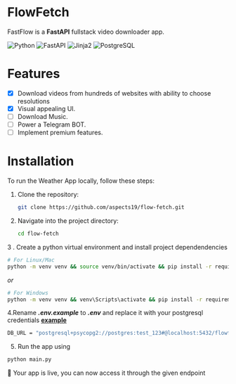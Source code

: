 # FlowFetch
FastFlow is a **FastAPI** fullstack video downloader app.

![Python](https://img.shields.io/badge/v3.12.9-blue?style=flat&logo=python&logoColor=yellow&label=python&color=yellow)
![FastAPI](https://img.shields.io/badge/v0.115.10-009485?style=flat&logo=fastapi&logoColor=white&label=fastapi&color=009485)
![Jinja2](https://img.shields.io/badge/v3.1.5-b41717?style=flat&logo=jinja&logoColor=white&label=jinja2&color=b41717)
![PostgreSQL](https://img.shields.io/badge/v2.9.10-31648C?style=flat&logo=postgresql&logoColor=white&label=psycopg2&color=31648C)

# Features

- [x] Download videos from hundreds of websites with ability to choose resolutions
- [x] Visual appealing UI.
- [ ] Download Music.
- [ ] Power a Telegram BOT.
- [ ] Implement premium features.

# Installation

To run the Weather App locally, follow these steps:

1. Clone the repository:

   ```sh
   git clone https://github.com/aspects19/flow-fetch.git
   ```

2. Navigate into the project directory:

   ```sh
   cd flow-fetch
   ```
3 . Create a python virtual environment and install project dependendencies

``` sh
# For Linux/Mac
python -m venv venv && source venv/bin/activate && pip install -r requirements.txt

```

*or*

```sh
# For Windows
python -m venv venv && venv\Scripts\activate && pip install -r requirements.txt
```

4.Rename ***.env.example*** to ***.env*** and replace it with your postgresql credentials <u>**example** </u>

```sh
DB_URL = "postgresql+psycopg2://postgres:test_123#@localhost:5432/flowfetch"

```
5. Run the app using

```sh
python main.py
```

🎉 Your app is live, you can now access it through the given endpoint
